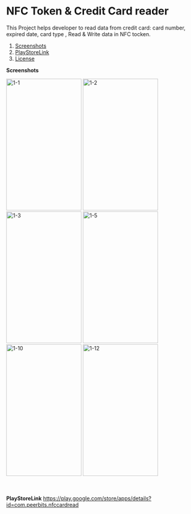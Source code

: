 # NFC Token & Credit Card reader 

This Project helps developer to read data from credit card: card number, expired date, card type , Read & Write data in NFC tocken.<br>

1. [Screenshots](#screenshots) <br>
2. [PlayStoreLink](#storelink) <br>
3. [License](#license) <br>
 
<b>Screenshots</b>
<p>
<img src="https://image.ibb.co/jqe3fL/1-1.png" alt="1-1" border="0"  width="200" height="350"/>
<img src="https://image.ibb.co/cQhpLL/1-2.png" alt="1-2" border="0"  width="200" height="350"/>
<img src="https://image.ibb.co/cfxdEf/1-3.png" alt="1-3" border="0"  width="200" height="350"/>
<img src="https://image.ibb.co/j7hBZf/1-5.png" alt="1-5" border="0"  width="200" height="350"/>
<img src="https://image.ibb.co/fXCpLL/1-10.png" alt="1-10" border="0" width="200" height="350"/>
<img src="https://image.ibb.co/bZmG0L/1-12.png" alt="1-12" border="0" width="200" height="350"/>
</p>
<br><br>
<b>PlayStoreLink</b>
<a href="https://play.google.com/store/apps/details?id=com.peerbits.nfccardread" target="_blank">https://play.google.com/store/apps/details?id=com.peerbits.nfccardread</a>



